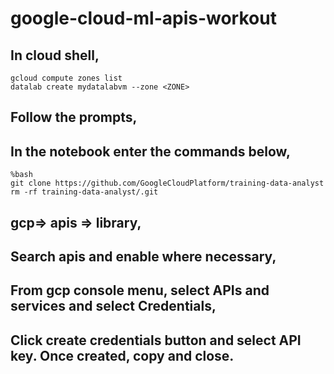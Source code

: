 # google-cloud-ml-apis-workout

## In cloud shell,

```
gcloud compute zones list
datalab create mydatalabvm --zone <ZONE>
```

## Follow the prompts,
## In the notebook enter the commands below,

```
%bash
git clone https://github.com/GoogleCloudPlatform/training-data-analyst
rm -rf training-data-analyst/.git
```

## gcp=> apis => library,
## Search apis and enable where necessary,
## From gcp console menu, select APIs and services and select Credentials,
## Click create credentials button and select API key. Once created, copy and close.


